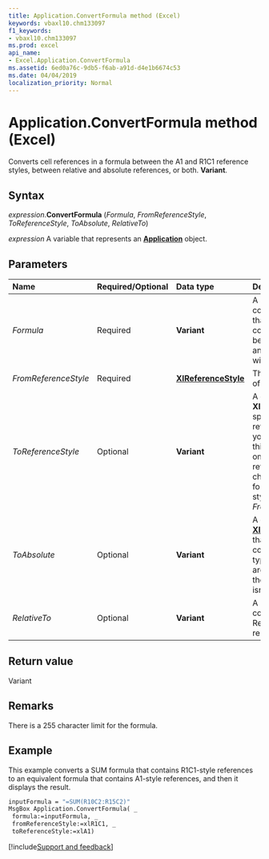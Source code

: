 ```yaml
---
title: Application.ConvertFormula method (Excel)
keywords: vbaxl10.chm133097
f1_keywords:
- vbaxl10.chm133097
ms.prod: excel
api_name:
- Excel.Application.ConvertFormula
ms.assetid: 6ed0a76c-9db5-f6ab-a91d-d4e1b6674c53
ms.date: 04/04/2019
localization_priority: Normal
---
```



# Application.ConvertFormula method (Excel)

Converts cell references in a formula between the A1 and R1C1 reference styles, between relative and absolute references, or both. **Variant**.


## Syntax

_expression_.**ConvertFormula** (_Formula_, _FromReferenceStyle_, _ToReferenceStyle_, _ToAbsolute_, _RelativeTo_)

_expression_ A variable that represents an **[Application](Excel.Application(object).md)** object.


## Parameters

|Name|Required/Optional|Data type|Description|
|:-----|:-----|:-----|:-----|
| _Formula_|Required| **Variant**|A string that contains the formula that you want to convert. This must be a valid formula, and it must begin with an equal sign.|
| _FromReferenceStyle_|Required| **[XlReferenceStyle](Excel.XlReferenceStyle.md)**|The reference style of the formula.|
| _ToReferenceStyle_|Optional| **Variant**|A constant of **XlReferenceStyle** specifying the reference style that you want returned. If this argument is omitted, the reference style isn't changed; the formula stays in the style specified by _FromReferenceStyle_.|
| _ToAbsolute_|Optional| **Variant**|A constant of **[XlReferenceType](Excel.XlReferenceType.md)** that specifies the converted reference type. If this argument is omitted, the reference type isn't changed.|
| _RelativeTo_|Optional| **Variant**|A **Range** object that contains one cell. Relative references relate to this cell.|

## Return value

Variant


## Remarks

There is a 255 character limit for the formula.


## Example

This example converts a SUM formula that contains R1C1-style references to an equivalent formula that contains A1-style references, and then it displays the result.

```vb
inputFormula = "=SUM(R10C2:R15C2)" 
MsgBox Application.ConvertFormula( _ 
 formula:=inputFormula, _ 
 fromReferenceStyle:=xlR1C1, _ 
 toReferenceStyle:=xlA1)
```




[!include[Support and feedback](~/includes/feedback-boilerplate.md)]
